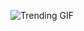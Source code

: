 
<!-- GIF_SECTION -->
![Trending GIF](https://media0.giphy.com/media/v1.Y2lkPThiYjIxNzcyeWt0MnB6ZHp0aTBxb3J2eTh5OW5oam5ya2lib2ZkNHR4ZDJscGtndiZlcD12MV9naWZzX3NlYXJjaCZjdD1n/l1Avz2eLA4YdEym3u/giphy.gif)
<!-- END_GIF_SECTION -->
